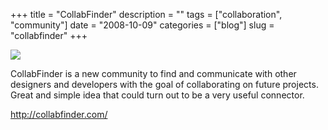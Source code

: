 +++
title = "CollabFinder"
description = ""
tags = ["collaboration", "community"]
date = "2008-10-09"
categories = ["blog"]
slug = "collabfinder"
+++



  <div class="notebook-screenshot"><a href="http://collabfinder.com/"><img src="/media/bluga/wt48ee0702db0cd_0.jpg"/></a></div><p>CollabFinder is a new community to find and communicate with other designers and developers with the goal of collaborating on future projects. Great and simple idea that could turn out to be a very useful connector. </p>
    
  <a href="http://collabfinder.com/">http://collabfinder.com/</a>

